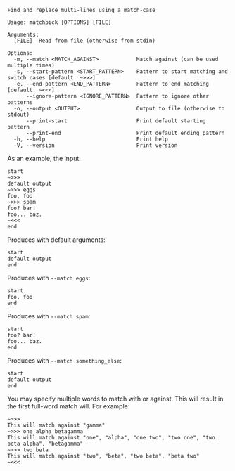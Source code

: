 ```
Find and replace multi-lines using a match-case

Usage: matchpick [OPTIONS] [FILE]

Arguments:
  [FILE]  Read from file (otherwise from stdin)

Options:
  -m, --match <MATCH_AGAINST>            Match against (can be used multiple times)
  -s, --start-pattern <START_PATTERN>    Pattern to start matching and switch cases [default: ~>>>]
  -e, --end-pattern <END_PATTERN>        Pattern to end matching [default: ~<<<]
      --ignore-pattern <IGNORE_PATTERN>  Pattern to ignore other patterns
  -o, --output <OUTPUT>                  Output to file (otherwise to stdout)
      --print-start                      Print default starting pattern
      --print-end                        Print default ending pattern
  -h, --help                             Print help
  -V, --version                          Print version
```

As an example, the input:
```
start
~>>>
default output
~>>> eggs
foo, foo
~>>> spam
foo? bar!
foo... baz.
~<<<
end
```
Produces with default arguments:
```
start
default output
end
```
Produces with `--match eggs`:
```
start
foo, foo
end
```
Produces with `--match spam`:
```
start
foo? bar!
foo... baz.
end
```
Produces with `--match something_else`:
```
start
default output
end
```

You may specify multiple words to match with or against. This will result in the first full-word match will. For example:
```
~>>>
This will match against "gamma"
~>>> one alpha betagamma
This will match against "one", "alpha", "one two", "two one", "two beta alpha", "betagamma"
~>>> two beta
This will match against "two", "beta", "two beta", "beta two"
~<<<
```
